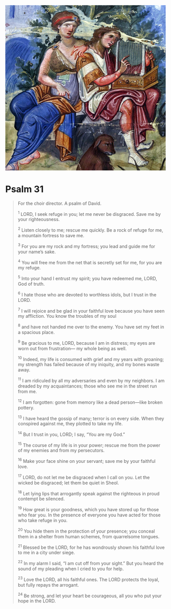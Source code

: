 <img class="intro-right" src="../images/art-paris-psalter.jpg">

# Psalm 31

>For the choir director. A psalm of David. 
>
><sup>1</sup> LORD, I seek refuge in you; let me never be disgraced. Save me by your righteousness. 
>
><sup>2</sup> Listen closely to me; rescue me quickly. Be a rock of refuge for me, a mountain fortress to save me. 
>
><sup>3</sup> For you are my rock and my fortress; you lead and guide me for your name’s sake. 
>
><sup>4</sup> You will free me from the net that is secretly set for me, for you are my refuge. 
>
><sup>5</sup> Into your hand I entrust my spirit; you have redeemed me, LORD, God of truth. 
>
><sup>6</sup> I hate those who are devoted to worthless idols, but I trust in the LORD. 
>
><sup>7</sup> I will rejoice and be glad in your faithful love because you have seen my affliction. You know the troubles of my soul 
>
><sup>8</sup> and have not handed me over to the enemy. You have set my feet in a spacious place. 
>
><sup>9</sup> Be gracious to me, LORD, because I am in distress; my eyes are worn out from frustration— my whole being as well. 
>
><sup>10</sup> Indeed, my life is consumed with grief and my years with groaning; my strength has failed because of my iniquity, and my bones waste away. 
>
><sup>11</sup> I am ridiculed by all my adversaries and even by my neighbors. I am dreaded by my acquaintances; those who see me in the street run from me. 
>
><sup>12</sup> I am forgotten: gone from memory like a dead person—like broken pottery. 
>
><sup>13</sup> I have heard the gossip of many; terror is on every side. When they conspired against me, they plotted to take my life. 
>
><sup>14</sup> But I trust in you, LORD; I say, “You are my God.” 
>
><sup>15</sup> The course of my life is in your power; rescue me from the power of my enemies and from my persecutors. 
>
><sup>16</sup> Make your face shine on your servant; save me by your faithful love. 
>
><sup>17</sup> LORD, do not let me be disgraced when I call on you. Let the wicked be disgraced; let them be quiet in Sheol. 
>
><sup>18</sup> Let lying lips that arrogantly speak against the righteous in proud contempt be silenced. 
>
><sup>19</sup> How great is your goodness, which you have stored up for those who fear you. In the presence of everyone you have acted for those who take refuge in you. 
>
><sup>20</sup> You hide them in the protection of your presence; you conceal them in a shelter from human schemes, from quarrelsome tongues. 
>
><sup>21</sup> Blessed be the LORD, for he has wondrously shown his faithful love to me in a city under siege. 
>
><sup>22</sup> In my alarm I said, “I am cut off from your sight.” But you heard the sound of my pleading when I cried to you for help. 
>
><sup>23</sup> Love the LORD, all his faithful ones. The LORD protects the loyal, but fully repays the arrogant. 
>
><sup>24</sup> Be strong, and let your heart be courageous, all you who put your hope in the LORD.
